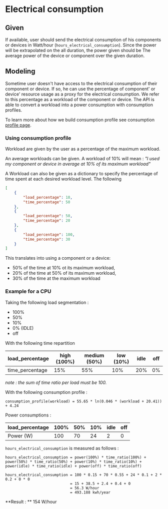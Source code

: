 # Electrical consumption

## Given

If available, user should send the electrical consumption of his components or devices in Watt/hour (`hours_electrical_consumption`).
Since the power will be extrapolated on the all duration, the power given should be The average power of the device or component over the given duration.


## Modeling

Sometime user doesn't have access to the electrical consumption of their component or device.
If so, he can use the percentage of component' or device' resource usage as a proxy for the electrical consumption. We refer to this percentage as a workload of the component or device.
The API is able to convert a workload into a power consumption with consumption profiles.

To learn more about how we build consumption profile see consumption [profile page](../consumption_profile.md).

### Using consumption profile

Workload are given by the user as a percentage of the maximum workload.

An average workloads can be given. A workload of 10% will mean : *"I used my component or device in average at 10% of its maximum workload"*

A Workload can also be given as a dictionary to specify the percentage of time spent at each desired workload level.
The following 

```json
[
    {
        "load_percentage": 10,
        "time_percentage": 50
    },
    {
        "load_percentage": 50,
        "time_percentage": 20
    },
    {
        "load_percentage": 100,
        "time_percentage": 30
    }
]
```

This translates into using a component or a device:

- 50% of the time at 10% ot its maximum workload,
- 20% of the time at 50% of its maximum workload,
- 30% of the time at the maximum workload

### Example for a CPU

Taking the following load segmentation :

- 100%
- 50%
- 10%
- 0% (IDLE)
- off

With the following time repartition

| load_percentage | high (100%) | medium (50%) | low (10%) | idle | off |
|-----------------|-------------|--------------|-----------|------|-----|
| time_percentage | 15%         | 55%          | 10%       | 20%  | 0%  |

_note : the sum of time ratio per load must be 100._

With the following consumption profile : 

```consumption_profile(workload) = 55.65 * ln(0.046 * (workload + 20.41)) + 4.24```

Power consumptions : 

| load_percentage | 100% | 50%  | 10%   | idle | off   |
|-----------------|------|------|-------|------|-------|
| Power (W)       | 100  | 70   | 24    | 2    | 0     |

`hours_electrical_consumption` is measured as follows :

```
hours_electrical_consumption = power(100%) * time_ratio(100%) + power(50%) * time_ratio(50%) + power(10%) * time_ratio(10%) + power(idle) * time_ratio(idle) + power(off) * time_ratio(off)
```

```
hours_electrical_consumption = 100 * 0.15 + 70 * 0.55 + 24 * 0.1 + 2 * 0.2 + 0 * 0
                             = 15 + 38.5 + 2.4 + 0.4 + 0
                             = 56.3 W/hour
                             = 493.188 kwh/year
```

**Result : ** 154 W/hour

